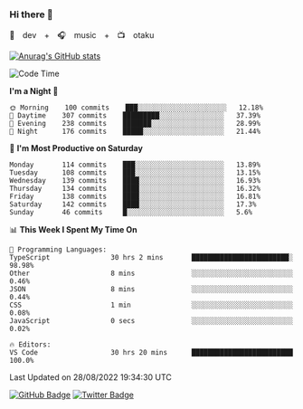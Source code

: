 ### Hi there 👋

🚀　dev　+　🎧　music　+　📺　otaku


[![Anurag's GitHub stats](https://github-readme-stats.vercel.app/api?username=koheitasaka&count_private=true&show_icons=true&theme=monokai)](https://github.com/koheitasaka/github-readme-stats)

<!--START_SECTION:waka-->
![Code Time](http://img.shields.io/badge/Code%20Time-1%2C047%20hrs%2039%20mins-blue)

**I'm a Night 🦉** 

```text
🌞 Morning    100 commits    ███░░░░░░░░░░░░░░░░░░░░░░   12.18% 
🌆 Daytime    307 commits    █████████░░░░░░░░░░░░░░░░   37.39% 
🌃 Evening    238 commits    ███████░░░░░░░░░░░░░░░░░░   28.99% 
🌙 Night      176 commits    █████░░░░░░░░░░░░░░░░░░░░   21.44%

```
📅 **I'm Most Productive on Saturday** 

```text
Monday       114 commits    ███░░░░░░░░░░░░░░░░░░░░░░   13.89% 
Tuesday      108 commits    ███░░░░░░░░░░░░░░░░░░░░░░   13.15% 
Wednesday    139 commits    ████░░░░░░░░░░░░░░░░░░░░░   16.93% 
Thursday     134 commits    ████░░░░░░░░░░░░░░░░░░░░░   16.32% 
Friday       138 commits    ████░░░░░░░░░░░░░░░░░░░░░   16.81% 
Saturday     142 commits    ████░░░░░░░░░░░░░░░░░░░░░   17.3% 
Sunday       46 commits     █░░░░░░░░░░░░░░░░░░░░░░░░   5.6%

```


📊 **This Week I Spent My Time On** 

```text
💬 Programming Languages: 
TypeScript               30 hrs 2 mins       ████████████████████████░   98.98% 
Other                    8 mins              ░░░░░░░░░░░░░░░░░░░░░░░░░   0.46% 
JSON                     8 mins              ░░░░░░░░░░░░░░░░░░░░░░░░░   0.44% 
CSS                      1 min               ░░░░░░░░░░░░░░░░░░░░░░░░░   0.08% 
JavaScript               0 secs              ░░░░░░░░░░░░░░░░░░░░░░░░░   0.02%

🔥 Editors: 
VS Code                  30 hrs 20 mins      █████████████████████████   100.0%

```


 Last Updated on 28/08/2022 19:34:30 UTC
<!--END_SECTION:waka-->

[![GitHub Badge](https://img.shields.io/badge/GitHub-100000?style=for-the-badge&logo=github&logoColor=white)](https://github.com/koheitasaka)
[![Twitter Badge](https://img.shields.io/badge/Twitter-1DA1F2?style=for-the-badge&logo=twitter&logoColor=white)](https://twitter.com/sleep_asleep_)
